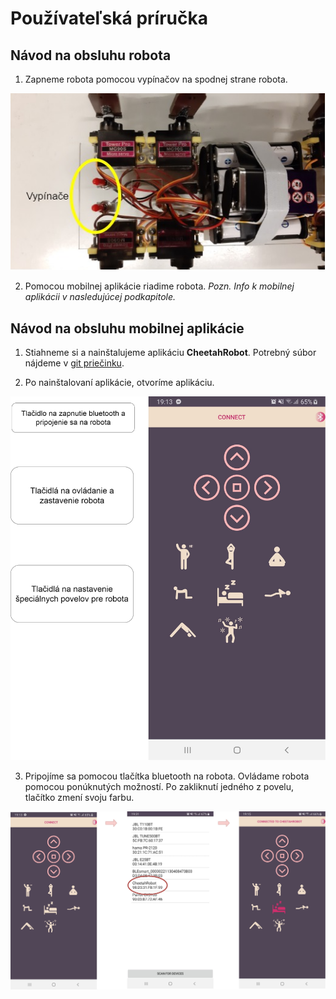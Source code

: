 # Používateľská príručka

## Návod na obsluhu robota 
1. Zapneme robota pomocou vypínačov na spodnej strane robota.

![Vypinace](https://github.com/markotre/CheetahRobot/blob/develop/Documentation/Pictures/vypinace.jpg "Vypinace robota")
 
 2. Pomocou mobilnej aplikácie riadime robota. *Pozn. Info k mobilnej aplikácii v nasledujúcej podkapitole.*

## Návod na obsluhu mobilnej aplikácie

1. Stiahneme si a nainštalujeme aplikáciu __CheetahRobot__.
Potrebný súbor nájdeme v [git priečinku](https://github.com/markotre/CheetahRobot/tree/develop/Android_app).

2. Po nainštalovaní aplikácie, otvoríme aplikáciu.

![Appka_popis](https://github.com/markotre/CheetahRobot/blob/develop/Documentation/Pictures/opisapka.jpg "Opis appka")
 
3. Pripojíme sa pomocou tlačítka bluetooth na robota. Ovládame robota pomocou ponúknutých možností. Po zakliknutí jedného z povelu, tlačítko zmení svoju farbu.  

![Appka3](https://github.com/markotre/CheetahRobot/blob/develop/Documentation/Pictures/apka_3.jpg "Opis appka3")


